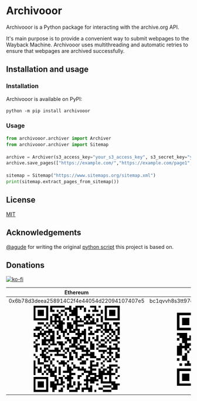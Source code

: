 # Archivooor

Archivooor is a Python package for interacting with the archive.org API.

It's main purpose is to provide a convenient way to submit webpages to the Wayback Machine.
Archivooor uses multithreading and automatic retries to ensure that webpages are archived successfully.

## Installation and usage
### Installation
Archivooor is available on PyPI:

`python -m pip install archivooor`

### Usage

```python
from archivooor.archiver import Archiver
from archivooor.archiver import Sitemap

archive = Archiver(s3_access_key="your_s3_access_key", s3_secret_key="your_s3_secret_key")
archive.save_pages(["https://example.com/","https://example.com/page1","https://example.com/page2"])

sitemap = Sitemap("https://www.sitemaps.org/sitemap.xml")
print(sitemap.extract_pages_from_sitemap())
```
## License
[MIT](https://github.com/Barabazs/archivooor/blob/main/LICENSE)

## Acknowledgements
[@agude](https://github.com/agude) for writing the original [python script](https://github.com/agude/wayback-machine-archiver) this project is based on.


## Donations

[![ko-fi](https://www.ko-fi.com/img/githubbutton_sm.svg)](https://ko-fi.com/T6T51XKUJ)

|Ethereum|Bitcoin|
|:-:	|:-:	|
|0x6b78d3deea258914C2f4e44054d22094107407e5|bc1qvvh8s3tt97cwy20mfdttpwqw0vgsrrceq8zkmw|
|![eth](https://raw.githubusercontent.com/Barabazs/Barabazs/master/.github/eth.png)|![btc](https://raw.githubusercontent.com/Barabazs/Barabazs/master/.github/btc.png)|
